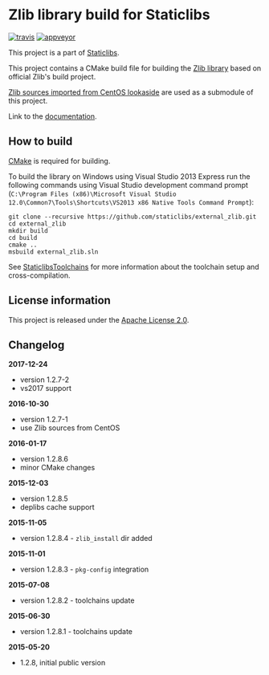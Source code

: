 Zlib library build for Staticlibs
=================================

[![travis](https://travis-ci.org/staticlibs/external_zlib.svg?branch=master)](https://travis-ci.org/staticlibs/external_zlib)
[![appveyor](https://ci.appveyor.com/api/projects/status/github/staticlibs/external_zlib?svg=true)](https://ci.appveyor.com/project/staticlibs/external-zlib)

This project is a part of [Staticlibs](http://staticlibs.net/).

This project contains a CMake build file for building the [Zlib library](http://www.zlib.net/)
based on official Zlib's build project. 

[Zlib sources imported from CentOS lookaside](https://github.com/ojdkbuild/lookaside_zlib.git)
are used as a submodule of this project.

Link to the [documentation](http://www.zlib.net/manual.html).

How to build
------------

[CMake](http://cmake.org/) is required for building.

To build the library on Windows using Visual Studio 2013 Express run the following commands using
Visual Studio development command prompt 
(`C:\Program Files (x86)\Microsoft Visual Studio 12.0\Common7\Tools\Shortcuts\VS2013 x86 Native Tools Command Prompt`):

    git clone --recursive https://github.com/staticlibs/external_zlib.git
    cd external_zlib
    mkdir build
    cd build
    cmake ..
    msbuild external_zlib.sln

See [StaticlibsToolchains](https://github.com/staticlibs/wiki/wiki/StaticlibsToolchains) for 
more information about the toolchain setup and cross-compilation.

License information
-------------------

This project is released under the [Apache License 2.0](http://www.apache.org/licenses/LICENSE-2.0).

Changelog
---------

**2017-12-24**
 * version 1.2.7-2
 * vs2017 support

**2016-10-30**

 * version 1.2.7-1
 * use Zlib sources from CentOS

**2016-01-17**

 * version 1.2.8.6
 * minor CMake changes

**2015-12-03**

 * version 1.2.8.5
 * deplibs cache support

**2015-11-05**

 * version 1.2.8.4 - `zlib_install` dir added

**2015-11-01**

 * version 1.2.8.3 - `pkg-config` integration

**2015-07-08**

 * version 1.2.8.2 - toolchains update

**2015-06-30**

 * version 1.2.8.1 - toolchains update

**2015-05-20**

 * 1.2.8, initial public version
